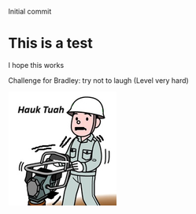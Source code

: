 Initial commit
# This is a test
I hope this works

Challenge for Bradley: try not to laugh (Level very hard)

![Tamping Rammer](tamper.jpeg)
